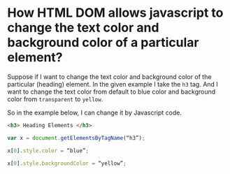 # How HTML DOM allows javascript to change the text color and background color of a particular element?

Suppose if I want to change the text color and background color of the particular (heading) element. In the given example I take the `h3` tag. And I want to change the text color from default to blue color and background color from `transparent` to `yellow`.

So in the example below, I can change it by Javascript code.

```html
<h3> Heading Elements </h3>
```


```js
var x = document.getElementsByTagName(“h3”);

x[0].style.color = “blue”;

x[0].style.backgroundColor = “yellow”;
```

<template v-slot:refvideo>
    <iframe src="https://www.youtube.com/embed/Rf_82qUg58o" allowfullscreen></iframe>
</template>
